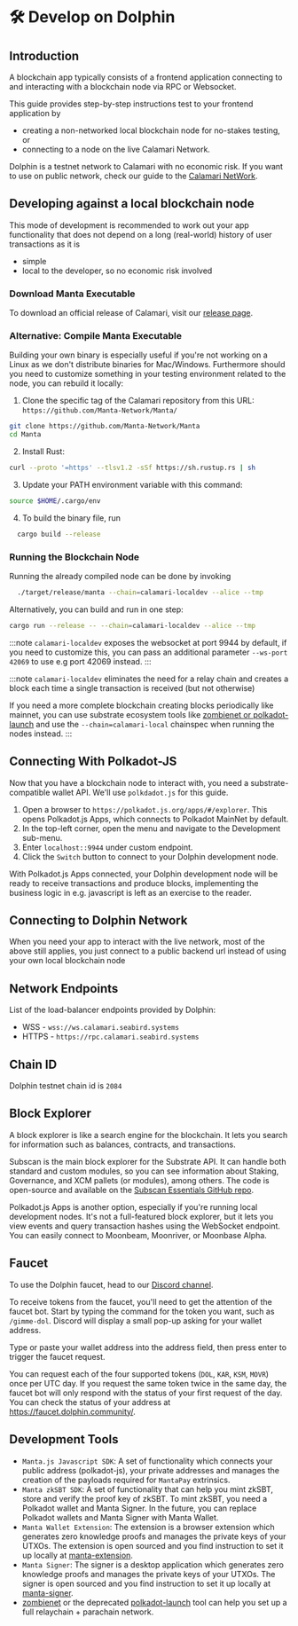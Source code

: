 # 🛠 Develop on Dolphin

## Introduction

A blockchain app typically consists of a frontend application connecting to and interacting with a blockchain node via RPC or Websocket.

This guide provides step-by-step instructions test to your frontend application by
- creating a non-networked local blockchain node for no-stakes testing, or
- connecting to a node on the live Calamari Network.

Dolphin is a testnet network to Calamari with no economic risk. If you want to use on public network, check our guide to the [Calamari NetWork](DevelopOnCalamari.md).


## Developing against a local blockchain node

This mode of development is recommended to work out your app functionality that does not depend on a long (real-world) history of user transactions as it is
- simple
- local to the developer, so no economic risk involved

### Download Manta Executable

To download an official release of Calamari, visit our [release page](https://github.com/Manta-Network/Manta/releases).

### Alternative: Compile Manta Executable

Building your own binary is especially useful if you're not working on a Linux as we don't distribute binaries for Mac/Windows. Furthermore should you need to customize something in your testing environment related to the node, you can rebuild it locally:

1. Clone the specific tag of the Calamari repository from this URL: `https://github.com/Manta-Network/Manta/`

```sh
git clone https://github.com/Manta-Network/Manta
cd Manta
```

2. Install Rust:

```sh
curl --proto '=https' --tlsv1.2 -sSf https://sh.rustup.rs | sh
```

3. Update your PATH environment variable with this command:

```sh
source $HOME/.cargo/env
```

4. To build the binary file, run

```sh
  cargo build --release
```


### Running the Blockchain Node

Running the already compiled node can be done by invoking

```sh
  ./target/release/manta --chain=calamari-localdev --alice --tmp
```

Alternatively, you can build and run in one step:

```sh
cargo run --release -- --chain=calamari-localdev --alice --tmp
```

:::note
`calamari-localdev` exposes the websocket at port 9944 by default, if you need to customize this, you can pass an additional parameter `--ws-port 42069` to use e.g port 42069 instead.
:::

:::note
`calamari-localdev` eliminates the need for a relay chain and creates a block each time a single transaction is received (but not otherwise)

If you need a more complete blockchain creating blocks periodically like mainnet, you can use substrate ecosystem tools like [zombienet or polkadot-launch](#Development-Tools) and use the `--chain=calamari-local` chainspec when running the nodes instead.
:::

## Connecting With Polkadot-JS

Now that you have a blockchain node to interact with, you need a substrate-compatible wallet API. We'll use `polkdadot.js` for this guide.

1. Open a browser to `https://polkadot.js.org/apps/#/explorer`. This opens Polkadot.js Apps, which connects to Polkadot MainNet by default.
2. In the top-left corner, open the menu and navigate to the Development sub-menu.
3. Enter `localhost::9944` under custom endpoint.
4. Click the `Switch` button to connect to your Dolphin development node.

With Polkadot.js Apps connected, your Dolphin development node will be ready to receive transactions and produce blocks, implementing the business logic in e.g. javascript is left as an exercise to the reader.

## Connecting to Dolphin Network

When you need your app to interact with the live network, most of the above still applies, you just connect to a public backend url instead of using your own local blockchain node


## Network Endpoints

List of the load-balancer endpoints provided by Dolphin:

-   WSS - `wss://ws.calamari.seabird.systems`
-   HTTPS - `https://rpc.calamari.seabird.systems`

## Chain ID

Dolphin testnet chain id is `2084`

## Block Explorer

A block explorer is like a search engine for the blockchain. It lets you search for information such as balances, contracts, and transactions.

Subscan is the main block explorer for the Substrate API. It can handle both standard and custom modules, so you can see information about Staking, Governance, and XCM pallets (or modules), among others. The code is open-source and available on the [Subscan Essentials GitHub repo](https://github.com/subscan-explorer/subscan-essentials).

Polkadot.js Apps is another option, especially if you're running local development nodes. It's not a full-featured block explorer, but it lets you view events and query transaction hashes using the WebSocket endpoint. You can easily connect to Moonbeam, Moonriver, or Moonbase Alpha.

## Faucet

To use the Dolphin faucet, head to our [Discord channel](https://discord.com/channels/795390654628102165/1055864933692219453).

To receive tokens from the faucet, you'll need to get the attention of the faucet bot. Start by typing the command for the token you want, such as `/gimme-dol`. Discord will display a small pop-up asking for your wallet address.

Type or paste your wallet address into the address field, then press enter to trigger the faucet request.

You can request each of the four supported tokens (`DOL`, `KAR`, `KSM`, `MOVR`) once per UTC day. If you request the same token twice in the same day, the faucet bot will only respond with the status of your first request of the day. You can check the status of your address at https://faucet.dolphin.community/.

## Development Tools

-   `Manta.js Javascript SDK`: A set of functionality which connects your public address (polkadot-js), your private addresses and manages the creation of the payloads required for `MantaPay` extrinsics.
-   `Manta zkSBT SDK`: A set of functionality that can help you mint zkSBT, store and verify the proof key of zkSBT. To mint zkSBT, you need a Polkadot wallet and Manta Signer. In the future, you can replace Polkadot wallets and Manta Signer with Manta Wallet.
-   `Manta Wallet Extension`: The extension is a browser extension which generates zero knowledge proofs and manages the private keys of your UTXOs. The extension is open sourced and you find instruction to set it up locally at [manta-extension](https://github.com/Manta-Network/manta-extension).
-   `Manta Signer`: The signer is a desktop application which generates zero knowledge proofs and manages the private keys of your UTXOs. The signer is open sourced and you find instruction to set it up locally at [manta-signer](https://github.com/Manta-Network/manta-signer).
-   [zombienet](https://github.com/paritytech/zombienet) or the deprecated [polkadot-launch](https://github.com/paritytech/polkadot-launch) tool can help you set up a full relaychain + parachain network.
